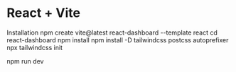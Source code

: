# React + Vite

Installation
npm create vite@latest react-dashboard --template react
cd react-dashboard
npm install
npm install -D tailwindcss postcss autoprefixer
npx tailwindcss init


npm run dev

